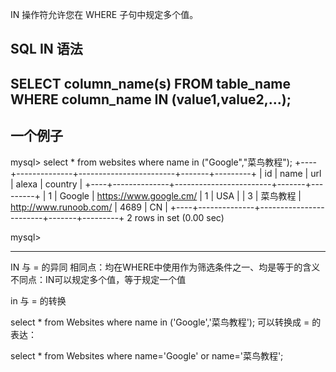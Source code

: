 IN 操作符允许您在 WHERE 子句中规定多个值。

SQL IN 语法
----------------------------------------------------
SELECT column_name(s)
FROM table_name
WHERE column_name IN (value1,value2,...);
----------------------------------------------------

一个例子
----------------------------------------------------

mysql> select * from websites where name in ("Google","菜鸟教程");
+----+--------------+------------------------+-------+---------+
| id | name         | url                    | alexa | country |
+----+--------------+------------------------+-------+---------+
|  1 | Google       | https://www.google.cm/ |     1 | USA     |
|  3 | 菜鸟教程     | http://www.runoob.com/ |  4689 | CN      |
+----+--------------+------------------------+-------+---------+
2 rows in set (0.00 sec)

mysql> 

----------------------------------------------------

IN 与 = 的异同 
相同点：均在WHERE中使用作为筛选条件之一、均是等于的含义 
不同点：IN可以规定多个值，等于规定一个值

in 与 = 的转换

select * from Websites where name in ('Google','菜鸟教程');
可以转换成 = 的表达：

select * from Websites where name='Google' or name='菜鸟教程';